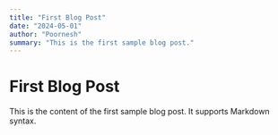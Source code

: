 ```yaml
---
title: "First Blog Post"
date: "2024-05-01"
author: "Poornesh"
summary: "This is the first sample blog post."
---
```


# First Blog Post

This is the content of the first sample blog post. It supports Markdown syntax.
